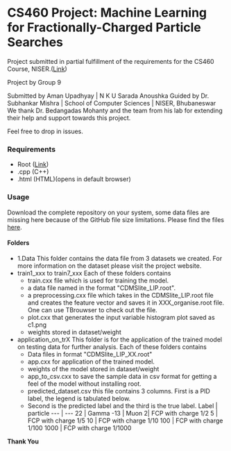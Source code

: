 # CS460 Project: Machine Learning for Fractionally-Charged Particle Searches

Project submitted in partial fulfillment of the requirements for the CS460 Course, NISER.([Link](http://www.niser.ac.in/~smishra/teach/cs460/project20/group9/))

Project by Group 9

Submitted by Aman Upadhyay | N K U Sarada Anoushka
Guided by Dr. Subhankar Mishra | School of Computer Sciences | NISER, Bhubaneswar
We thank Dr. Bedangadas Mohanty and the team from his lab for extending their help and support towards this project.

Feel free to drop in issues.

### Requirements
- Root ([Link](https://root.cern.ch/))
- .cpp (C++)
- .html (HTML)(opens in default browser)


### Usage
Download the complete repository on your system, some data files are missing here because of the GitHub file size limitations. Please find the files [here](https://drive.google.com/drive/folders/1Ct1OufrJWz0Fs2-kToG3khRpST4_-32S?usp=sharing).

#### Folders
- 1.Data
    This folder contains the data file from 3 datasets we created. For more information on the dataset please visit the project website.
- train1_xxx to train7_xxx
    Each of these folders contains 
  - train.cxx file which is used for training the model. 
  - a data file named in the format "CDMSlite_LIP.root".
  - a preprocessing.cxx file which takes in the CDMSlite_LIP.root file and creates the feature vector and saves it in XXX_organise.root file. One can use TBrouwser to check out the file.
  - plot.cxx that generates the input variable histogram plot saved as c1.png
  - weights stored in dataset/weight
- application_on_trX 
  This folder is for the application of the trained model on testing data for further analysis. Each of these folders contains 
  - Data files in format "CDMSlite_LIP_XX.root"
  - app.cxx for application of the trained model.
  - weights of the model stored in dataset/weight
  - app_to_csv.cxx to save the sample data in csv format for getting a feel of the model without installing root.
  - predicted_dataset.csv this file contains 3 columns. First is a PID label, the legend is tabulated below.
  - Second is the predicted label and the third is the true label.
Label | particle
--- | --- 
22 | Gamma
-13 | Muon
2| FCP with charge 1/2
5 | FCP with charge 1/5
10 | FCP with charge 1/10
100 | FCP with charge 1/100
1000 | FCP with charge 1/1000

  
**Thank You**
